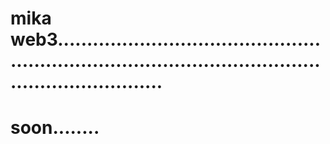 # mika web3............................................................................................................................
# soon........
